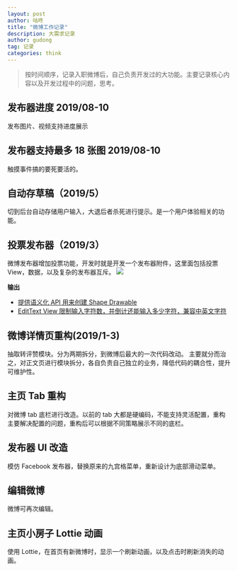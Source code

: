 ```yaml
---
layout: post
author: 咕咚
title: "微博工作记录"
description: 大需求记录
author: gudong
tag: 记录
categories: think 
---
```


> 按时间顺序，记录入职微博后，自己负责开发过的大功能。主要记录核心内容以及开发过程中的问题，思考。

## 发布器进度 2019/08-10
发布图片、视频支持进度展示

## 发布器支持最多 18 张图 2019/08-10
触摸事件搞的要死要活的。

## 自动存草稿（2019/5）
切到后台自动存储用户输入，大退后者杀死进行提示。是一个用户体验相关的功能。

## 投票发布器（2019/3）
微博发布器增加投票功能，开发时就是开发一个发布器附件，这里面包括投票 View，数据，以及复杂的发布器互斥。
![](https://ws1.sinaimg.cn/large/006tKfTcly1g1nxcbgjlwj30ou0nqwhx.jpg)

**输出**
* [提供语义化 API 用来创建 Shape Drawable](https://gist.github.com/maoruibin/4293314f0b7c277c2a635efa858a3e6e)
* [EditText View 限制输入字符数，并倒计还能输入多少字符，兼容中英文字符](https://gist.github.com/maoruibin/0c7bca8d024c0e5718fa8b029850bca0)

## 微博详情页重构(2019/1-3)
抽取转评赞模块。分为两期拆分，到微博后最大的一次代码改动。
主要就分而治之，对正文页进行模块拆分，各自负责自己独立的业务，降低代码的耦合性，提升可维护性。


## 主页 Tab 重构
对微博 tab 底栏进行改造。以前的 tab 大都是硬编码，不能支持灵活配置，重构主要解决配置的问题，重构后可以根据不同策略展示不同的底栏。

## 发布器 UI 改造
模仿 Facebook 发布器，替换原来的九宫格菜单，重新设计为底部滑动菜单。

## 编辑微博
微博可再次编辑。

## 主页小房子 Lottie 动画
使用 Lottie，在首页有新微博时，显示一个刷新动画，以及点击时刷新消失的动画。